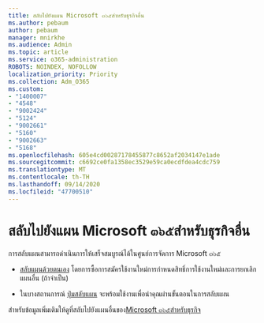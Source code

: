 ```yaml
---
title: สลับไปยังแผน Microsoft ๓๖๕สำหรับธุรกิจอื่น
ms.author: pebaum
author: pebaum
manager: mnirkhe
ms.audience: Admin
ms.topic: article
ms.service: o365-administration
ROBOTS: NOINDEX, NOFOLLOW
localization_priority: Priority
ms.collection: Adm_O365
ms.custom:
- "1400007"
- "4548"
- "9002424"
- "5124"
- "9002661"
- "5160"
- "9002663"
- "5168"
ms.openlocfilehash: 605e4cd00287178455877c8652af2034147e1ade
ms.sourcegitcommit: c6692ce0fa1358ec3529e59ca0ecdfdea4cdc759
ms.translationtype: MT
ms.contentlocale: th-TH
ms.lasthandoff: 09/14/2020
ms.locfileid: "47700510"
---
```

# <a name="switch-to-a-different-microsoft-365-for-business-plan"></a>สลับไปยังแผน Microsoft ๓๖๕สำหรับธุรกิจอื่น

การสลับแผนสามารถดำเนินการให้เสร็จสมบูรณ์ได้ในศูนย์การจัดการ Microsoft ๓๖๕

- [สลับแผนด้วยตนเอง](https://docs.microsoft.com/microsoft-365/commerce/subscriptions/switch-plans-manually) โดยการซื้อการสมัครใช้งานใหม่การกำหนดสิทธิ์การใช้งานใหม่และการยกเลิกแผนอื่น (ถ้าจำเป็น)

- ในบางสถานการณ์ [ปุ่มสลับแผน](https://docs.microsoft.com/microsoft-365/commerce/subscriptions/switch-to-a-different-plan#use-the-switch-plans-button) จะพร้อมใช้งานเพื่อนำคุณผ่านขั้นตอนในการสลับแผน

สำหรับข้อมูลเพิ่มเติมให้ดูที่สลับไปยังแผนอื่นของ[Microsoft ๓๖๕สำหรับธุรกิจ](https://docs.microsoft.com/microsoft-365/commerce/subscriptions/switch-to-a-different-plan)

